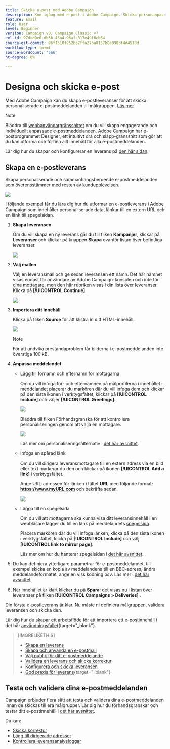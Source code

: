 ```yaml
---
title: Skicka e-post med Adobe Campaign
description: Kom igång med e-post i Adobe Campaign. Skicka personanpassade e-postmeddelanden till en målgrupp.
feature: Email
role: User
level: Beginner
version: Campaign v8, Campaign Classic v7
exl-id: 97dcd0e0-db5b-45a4-96af-817e49f6cb64
source-git-commit: 96f1518f252be7ffa27ba8157b8a090bf4d4510d
workflow-type: tm+mt
source-wordcount: '566'
ht-degree: 6%

---
```


# Designa och skicka e-post

Med Adobe Campaign kan du skapa e-postleveranser för att skicka personaliserade e-postmeddelanden till målgruppen. [Läs mer](../send/send.md)

>[!NOTE]
>
>Bläddra till [webbanvändargränssnittet](../start/campaign-ui.md#campaign-web-user-interface-ac-web-ui) om du vill skapa engagerande och individuellt anpassade e-postmeddelanden. Adobe Campaign har e-postprogrammet Designer, ett intuitivt dra och släpp-gränssnitt som gör att du kan utforma och förfina allt innehåll för alla e-postmeddelanden.


Lär dig hur du skapar och konfigurerar en leverans på [den här sidan](../start/create-message.md).

## Skapa en e-postleverans

Skapa personaliserade och sammanhangsberoende e-postmeddelanden som överensstämmer med resten av kundupplevelsen.

![](assets/new-email-content.png)


I följande exempel får du lära dig hur du utformar en e-postleverans i Adobe Campaign som innehåller personaliserade data, länkar till en extern URL och en länk till spegelsidan.

1. **Skapa leveransen**

   Om du vill skapa en ny leverans går du till fliken **Kampanjer**, klickar på **Leveranser** och klickar på knappen **Skapa** ovanför listan över befintliga leveranser.

   ![](assets/delivery_step_1.png)

1. **Välj mallen**

   Välj en leveransmall och ge sedan leveransen ett namn. Det här namnet visas endast för användare av Adobe Campaign-konsolen och inte för dina mottagare, men den här rubriken visas i din lista över leveranser. Klicka på **[!UICONTROL Continue]**.

   ![](assets/dce_delivery_model.png)

1. **Importera ditt innehåll**

   Klicka på fliken **Source** för att klistra in ditt HTML-innehåll.

   ![](assets/paste-content.png)

   >[!NOTE]
   >
   >För att undvika prestandaproblem får bilderna i e-postmeddelanden inte överstiga 100 kB.

1. **Anpassa meddelandet**

   * Lägg till förnamn och efternamn för mottagarna

     Om du vill infoga för- och efternamnen på målprofilerna i innehållet i meddelandet placerar du markören där du vill infoga dem och klickar på den sista ikonen i verktygsfältet, klickar på **[!UICONTROL Include]** och väljer **[!UICONTROL Greetings]**.

     ![](assets/include-greetings.png)

     Bläddra till fliken Förhandsgranska för att kontrollera personaliseringen genom att välja en mottagare.

     ![](assets/perso-check.png)

     Läs mer om personaliseringsalternativ i [det här avsnittet](personalize.md).

   * Infoga en spårad länk

     Om du vill dirigera leveransmottagare till en extern adress via en bild eller text markerar du den och klickar på ikonen **[!UICONTROL Add a link]** i verktygsfältet.

     Ange URL-adressen för länken i fältet **URL** med följande format: **https://www.myURL.com** och bekräfta sedan.

     ![](assets/add-a-link.png)

   * Lägga till en spegelsida

     Om du vill att mottagarna ska kunna visa ditt leveransinnehåll i en webbläsare lägger du till en länk på meddelandets [spegelsida](mirror-page.md).

     Placera markören där du vill infoga länken, klicka på den sista ikonen i verktygsfältet, klicka på **[!UICONTROL Include]** och välj **[!UICONTROL link to mirror page]**.

     Läs mer om hur du hanterar spegelsidan i [det här avsnittet](mirror-page.md#link-to-mirror-page).

1. Du kan definiera ytterligare parametrar för e-postmeddelandet, till exempel skicka en kopia av meddelandena till en BBC-adress, ändra meddelandeformatet, ange en viss kodning osv. Läs mer i [det här avsnittet](email-parameters.md).

1. När innehållet är klart klickar du på **Spara**: det visas nu i listan över leveranser på fliken **[!UICONTROL Campaigns > Deliveries]** .

Din första e-postleverans är klar. Nu måste ni definiera målgruppen, validera leveransen och skicka den.

Lär dig hur du skapar ett arbetsflöde för att importera ett e-postinnehåll i det här [användningsfallet](https://experienceleague.adobe.com/docs/campaign/automation/workflows/use-cases/deliveries/load-delivery-content.html){target="_blank"}.

>[!MORELIKETHIS]
>
>* [Skapa en leverans](../start/create-message.md)
>* [Skapa och använda en e-postmall](create-templates.md)
>* [Välj publik för ditt e-postmeddelande](../audiences/gs-audiences.md)
>* [Validera en leverans och skicka korrektur](preview-and-proof.md)
>* [Konfigurera och skicka leveransen](configure-and-send.md)
>* [God praxis för leverans](https://experienceleague.adobe.com/docs/campaign/campaign-v8/send/delivery-best-practices.html){target="_blank"}

## Testa och validera dina e-postmeddelanden

Campaign erbjuder flera sätt att testa och validera dina e-postmeddelanden innan de skickas till era målgrupper. Lär dig hur du förhandsgranskar och testar ditt e-postinnehåll i [det här avsnittet](../send/preview-and-proof.md).

Du kan:

* [Skicka korrektur](preview-and-proof.md)
* [Lägg till dirigerade adresser](../audiences/test-profiles.md)
* [Kontrollera leveransanalysloggar](delivery-analysis.md)

